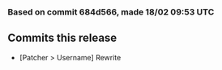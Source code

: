 ### Based on commit 684d566, made 18/02 09:53 UTC
## Commits this release
  - [Patcher > Username] Rewrite